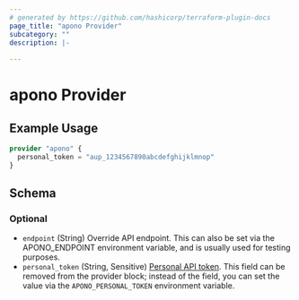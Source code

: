 ```yaml
---
# generated by https://github.com/hashicorp/terraform-plugin-docs
page_title: "apono Provider"
subcategory: ""
description: |-
  
---
```


# apono Provider



## Example Usage

```terraform
provider "apono" {
  personal_token = "aup_1234567890abcdefghijklmnop"
}
```

<!-- schema generated by tfplugindocs -->
## Schema

### Optional

- `endpoint` (String) Override API endpoint. This can also be set via the APONO_ENDPOINT environment variable, and is usually used for testing purposes.
- `personal_token` (String, Sensitive) [Personal API token](https://docs.apono.io/api-reference/api-overview/api-authentication). This field can be removed from the provider block; instead of the field, you can set the value via the `APONO_PERSONAL_TOKEN` environment variable.
